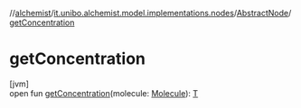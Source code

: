//[alchemist](../../../index.md)/[it.unibo.alchemist.model.implementations.nodes](../index.md)/[AbstractNode](index.md)/[getConcentration](get-concentration.md)

# getConcentration

[jvm]\
open fun [getConcentration](get-concentration.md)(molecule: [Molecule](../../it.unibo.alchemist.model.interfaces/-molecule/index.md)): [T](../../it.unibo.alchemist.model.implementations.movestrategies.target/-follow-target/index.md)
